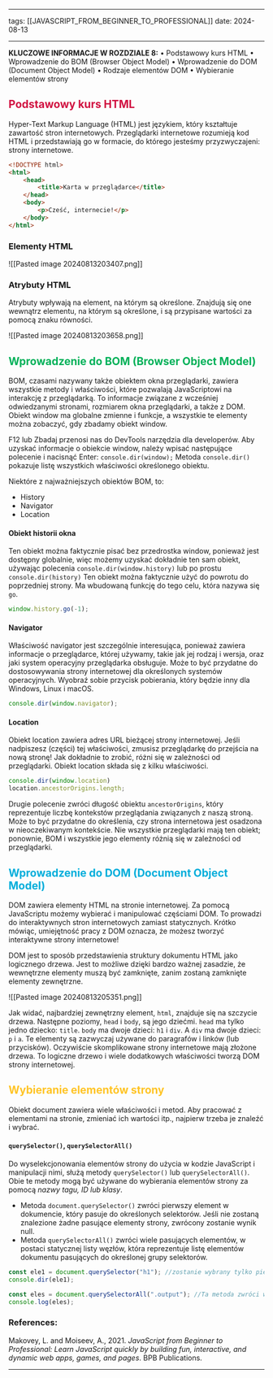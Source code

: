 
--- 
tags: [[JAVASCRIPT_FROM_BEGINNER_TO_PROFESSIONAL]]
date: 2024-08-13

---

**KLUCZOWE INFORMACJE W ROZDZIALE 8:**
	 • Podstawowy kurs HTML
	 • Wprowadzenie do BOM (Browser Object Model)
	 • Wprowadzenie do DOM (Document Object Model)
	 • Rodzaje elementów DOM
	 • Wybieranie elementów strony


## <span style="color: #d11141;">Podstawowy kurs HTML</span>

Hyper-Text Markup Language (HTML) jest językiem, który kształtuje zawartość stron internetowych. Przeglądarki internetowe rozumieją kod HTML i przedstawiają go w formacie, do którego jesteśmy przyzwyczajeni: strony internetowe.

```html
<!DOCTYPE html>
<html>
	<head>
	    <title>Karta w przeglądarce</title>
	</head>
	<body>
	    <p>Cześć, internecie!</p>
	</body>
</html>
```
### Elementy HTML

![[Pasted image 20240813203407.png]]
### Atrybuty HTML

Atrybuty wpływają na element, na którym są określone. Znajdują się one wewnątrz elementu, na którym są określone, i są przypisane wartości za pomocą znaku równości.

![[Pasted image 20240813203658.png]]


## <span style="color: #00b159;">Wprowadzenie do BOM (Browser Object Model)</span>

BOM, czasami nazywany także obiektem okna przeglądarki, zawiera wszystkie metody i właściwości, które pozwalają JavaScriptowi na interakcję z przeglądarką. To informacje związane z wcześniej odwiedzanymi stronami, rozmiarem okna przeglądarki, a także z DOM. Obiekt window ma globalne zmienne i funkcje, a wszystkie te elementy można zobaczyć, gdy zbadamy obiekt window.

F12 lub Zbadaj przenosi nas do DevTools narzędzia dla developerów. Aby uzyskać informacje o obiekcie window, należy wpisać następujące polecenie i nacisnąć Enter: `console.dir(window);` Metoda `console.dir()` pokazuje listę wszystkich właściwości określonego obiektu.

Niektóre z najważniejszych obiektów BOM, to:
- History
- Navigator
- Location

#### Obiekt historii okna

Ten obiekt można faktycznie pisać bez przedrostka window, ponieważ jest dostępny globalnie, więc możemy uzyskać dokładnie ten sam obiekt, używając polecenia `console.dir(window.history)` lub po prostu `console.dir(history)` Ten obiekt można faktycznie użyć do powrotu do poprzedniej strony. Ma wbudowaną funkcję do tego celu, która nazywa się `go`.
```js
window.history.go(-1);
```

#### Navigator

Właściwość navigator jest szczególnie interesująca, ponieważ zawiera informacje o przeglądarce, której używamy, takie jak jej rodzaj i wersja, oraz jaki system operacyjny przeglądarka obsługuje. Może to być przydatne do dostosowywania strony internetowej dla określonych systemów operacyjnych. Wyobraź sobie przycisk pobierania, który będzie inny dla Windows, Linux i macOS.
```js
console.dir(window.navigator);
```

#### Location

Obiekt location zawiera adres URL bieżącej strony internetowej. Jeśli nadpiszesz (części) tej właściwości, zmusisz przeglądarkę do przejścia na nową stronę! Jak dokładnie to zrobić, różni się w zależności od przeglądarki. Obiekt location składa się z kilku właściwości.
```js
console.dir(window.location)
location.ancestorOrigins.length;
```

Drugie polecenie zwróci długość obiektu `ancestorOrigins`, który reprezentuje liczbę kontekstów przeglądania związanych z naszą stroną. Może to być przydatne do określenia, czy strona internetowa jest osadzona w nieoczekiwanym kontekście. Nie wszystkie przeglądarki mają ten obiekt; ponownie, BOM i wszystkie jego elementy różnią się w zależności od przeglądarki.


## <span style="color: #00aedb;">Wprowadzenie do DOM (Document Object Model)</span>

DOM zawiera elementy HTML na stronie internetowej. Za pomocą JavaScriptu możemy wybierać i manipulować częściami DOM. To prowadzi do interaktywnych stron internetowych zamiast statycznych. Krótko mówiąc, umiejętność pracy z DOM oznacza, że możesz tworzyć interaktywne strony internetowe!

DOM jest to sposób przedstawienia struktury dokumentu HTML jako logicznego drzewa. Jest to możliwe dzięki bardzo ważnej zasadzie, że wewnętrzne elementy muszą być zamknięte, zanim zostaną zamknięte elementy zewnętrzne.

![[Pasted image 20240813205351.png]]

Jak widać, najbardziej zewnętrzny element, `html`, znajduje się na szczycie drzewa. Następne poziomy, `head` i `body`, są jego dziećmi. `head` ma tylko jedno dziecko: `title`. `body` ma dwoje dzieci: `h1` i `div`. A `div` ma dwoje dzieci: `p` i `a`. Te elementy są zazwyczaj używane do paragrafów i linków (lub przycisków). Oczywiście skomplikowane strony internetowe mają złożone drzewa. To logiczne drzewo i wiele dodatkowych właściwości tworzą DOM strony internetowej.

## <span style="color: #ffc425;">Wybieranie elementów strony</span>

Obiekt document zawiera wiele właściwości i metod. Aby pracować z elementami na stronie, zmieniać ich wartości itp., najpierw trzeba je znaleźć i wybrać. 

#### `querySelector()`, `querySelectorAll()`

Do wyselekcjonowania elementów strony do użycia w kodzie JavaScript i manipulacji nimi, służą metody `querySelector()` lub `querySelectorAll()`. Obie te metody mogą być używane do wybierania elementów strony za pomocą *nazwy tagu, ID lub klasy*. 

- Metoda `document.querySelector()` zwróci pierwszy element w dokumencie, który pasuje do określonych selektorów. Jeśli nie zostaną znalezione żadne pasujące elementy strony, zwrócony zostanie wynik null. 
- Metoda `querySelectorAll()` zwróci wiele pasujących elementów, w postaci statycznej listy węzłów, która reprezentuje listę elementów dokumentu pasujących do określonej grupy selektorów.

```js
const ele1 = document.querySelector("h1"); //zostanie wybrany tylko pierwszy nagłówek
console.dir(ele1);

const eles = document.querySelectorAll(".output"); //Ta metoda zwróci wszystkie elementy, które pasują do selektora w formie tablicy. W tym przykładzie będziemy szukać instancji klasy `output`, co można zrobić, dodając przed nazwą klasy kropkę
console.log(eles);
```

### References:

Makovey, L. and Moiseev, A., 2021. _JavaScript from Beginner to Professional: Learn JavaScript quickly by building fun, interactive, and dynamic web apps, games, and pages_. BPB Publications.

---



